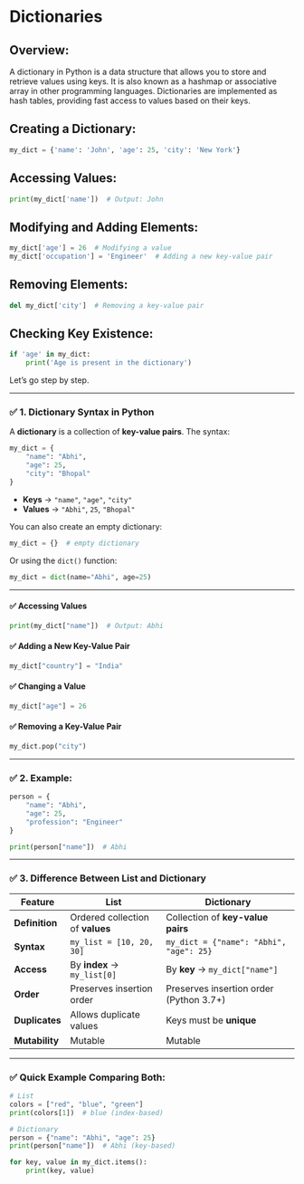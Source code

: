 # Dictionaries

## Overview:
A dictionary in Python is a data structure that allows you to store and retrieve values using keys. It is also known as a hashmap or associative array in other programming languages. Dictionaries are implemented as hash tables, providing fast access to values based on their keys.

## Creating a Dictionary:
```python
my_dict = {'name': 'John', 'age': 25, 'city': 'New York'}
```

## Accessing Values:
```python
print(my_dict['name'])  # Output: John
```

## Modifying and Adding Elements:
```python
my_dict['age'] = 26  # Modifying a value
my_dict['occupation'] = 'Engineer'  # Adding a new key-value pair
```

## Removing Elements:
```python
del my_dict['city']  # Removing a key-value pair
```

## Checking Key Existence:
```python
if 'age' in my_dict:
    print('Age is present in the dictionary')
```
Let’s go step by step.

---

### ✅ **1. Dictionary Syntax in Python**

A **dictionary** is a collection of **key-value pairs**. The syntax:

```python
my_dict = {
    "name": "Abhi",
    "age": 25,
    "city": "Bhopal"
}
```

* **Keys** → `"name"`, `"age"`, `"city"`
* **Values** → `"Abhi"`, `25`, `"Bhopal"`

You can also create an empty dictionary:

```python
my_dict = {}  # empty dictionary
```

Or using the `dict()` function:

```python
my_dict = dict(name="Abhi", age=25)
```

---

#### ✅ **Accessing Values**

```python
print(my_dict["name"])  # Output: Abhi
```

#### ✅ **Adding a New Key-Value Pair**

```python
my_dict["country"] = "India"
```

#### ✅ **Changing a Value**

```python
my_dict["age"] = 26
```

#### ✅ **Removing a Key-Value Pair**

```python
my_dict.pop("city")
```

---

### ✅ **2. Example:**

```python
person = {
    "name": "Abhi",
    "age": 25,
    "profession": "Engineer"
}

print(person["name"])  # Abhi
```

---

### ✅ **3. Difference Between List and Dictionary**

| Feature        | **List**                         | **Dictionary**                          |
| -------------- | -------------------------------- | --------------------------------------- |
| **Definition** | Ordered collection of **values** | Collection of **key-value pairs**       |
| **Syntax**     | `my_list = [10, 20, 30]`         | `my_dict = {"name": "Abhi", "age": 25}` |
| **Access**     | By **index** → `my_list[0]`      | By **key** → `my_dict["name"]`          |
| **Order**      | Preserves insertion order        | Preserves insertion order (Python 3.7+) |
| **Duplicates** | Allows duplicate values          | Keys must be **unique**                 |
| **Mutability** | Mutable                          | Mutable                                 |

---

### ✅ **Quick Example Comparing Both:**

```python
# List
colors = ["red", "blue", "green"]
print(colors[1])  # blue (index-based)

# Dictionary
person = {"name": "Abhi", "age": 25}
print(person["name"])  # Abhi (key-based)

for key, value in my_dict.items():
    print(key, value)
```
